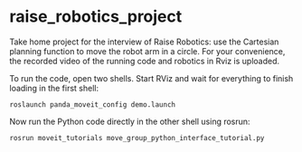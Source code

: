 # raise_robotics_project
Take home project for the interview of Raise Robotics: use the Cartesian planning function to move the robot arm in a circle. For your convenience, the recorded video of the running code and robotics in Rviz is uploaded.

To run the code, open two shells. Start RViz and wait for everything to finish loading in the first shell:

```` 
roslaunch panda_moveit_config demo.launch
````

Now run the Python code directly in the other shell using rosrun:
```` 
rosrun moveit_tutorials move_group_python_interface_tutorial.py
````

